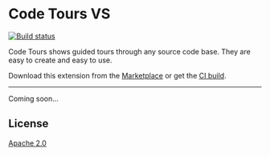 # Code Tours VS

[![Build status](https://ci.appveyor.com/api/projects/status/j8mx6l6c97yemm2t?svg=true)](https://ci.appveyor.com/project/madskristensen/codetourvs)

Code Tours shows guided tours through any source code base. They are easy to create and easy to use.

Download this extension from the [Marketplace](https://marketplace.visualstudio.com/items?itemName=MadsKristensen.CodeTours)
or get the [CI build](https://www.vsixgallery.com/extension/ThemeSwitcher.26e69bc4-ab86-469a-ac8e-f9f16e77ff7e).

-----------------------------------------

Coming soon...

## License
[Apache 2.0](LICENSE)
